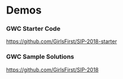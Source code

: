 # Demos

### GWC Starter Code
https://github.com/GirlsFirst/SIP-2018-starter

### GWC Sample Solutions
https://github.com/GirlsFirst/SIP-2018
